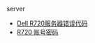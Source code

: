 server

- [Dell R720服务器错误代码](/zh/lamb/server/01-Dell-R720服务器错误代码.html)
- [R720 账号密码](/zh/lamb/server/90-Dell-R720-账号.html)